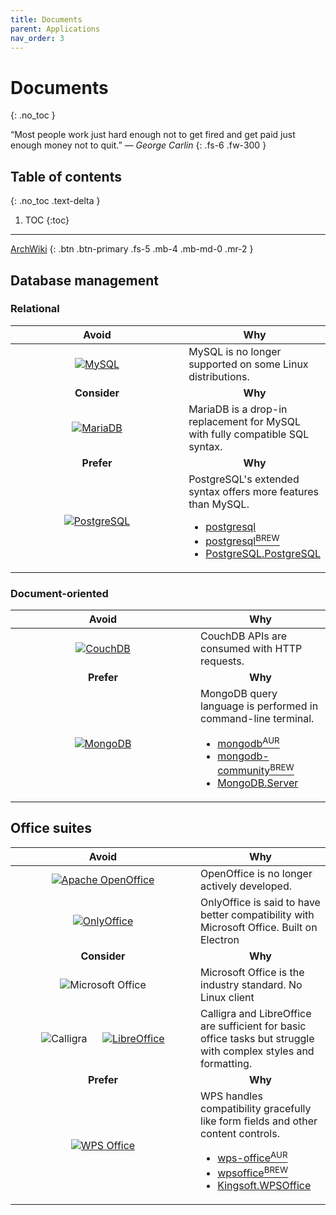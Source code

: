 ```yaml
---
title: Documents
parent: Applications
nav_order: 3
---
```


# Documents
{: .no_toc }

&#8220;Most people work just hard enough not to get fired and get paid just
enough money not to quit.&#8221; &mdash; *George Carlin*
{: .fs-6 .fw-300 }

## Table of contents
{: .no_toc .text-delta }

1. TOC
{:toc}

---

[ArchWiki](https://wiki.archlinux.org/title/List_of_applications/Documents)
{: .btn .btn-primary .fs-5 .mb-4 .mb-md-0 .mr-2 }

## Database management

### Relational

<div class="code-example" markdown="1">
  <table>
    <thead>
      <tr>
        <th style="text-align: center; width: 280px;">Avoid</th>
        <th style="text-align: center;">Why</th>
      </tr>
    </thead>
    <tbody>
      <tr>
        <td style="text-align: center;">
          <a href="https://wiki.archlinux.org/title/MySQL">
            <img
              alt="MySQL"
              title="MySQL"
              src="../../../images/apps/documents_mysql.svg"/>
          </a>
        </td>
        <td style="text-align: left;">
          MySQL is no longer supported on some Linux distributions.
        </td>
      </tr>
      <tr>
        <td style="text-align: center;"><b>Consider</b></td>
        <td style="text-align: center;"><b>Why</b></td>
      </tr>
      <tr>
        <td style="text-align: center;">
          <a href="https://wiki.archlinux.org/title/MariaDB">
            <img
              alt="MariaDB"
              title="MariaDB"
              src="../../../images/apps/documents_mariadb.svg"/>
          </a>
        </td>
        <td style="text-align: left;">
          MariaDB is a drop-in replacement for MySQL with fully compatible SQL
          syntax.
        </td>
      </tr>
      <tr>
        <td style="text-align: center;"><b>Prefer</b></td>
        <td style="text-align: center;"><b>Why</b></td>
      </tr>
      <tr>
        <td style="text-align: center;">
          <a href="https://wiki.archlinux.org/title/PostgreSQL">
            <img
              alt="PostgreSQL"
              title="PostgreSQL"
              src="../../../images/apps/documents_postgresql.svg"/>
          </a>
        </td>
        <td style="text-align: left;">
          PostgreSQL's extended syntax offers more features than MySQL.
          <ul>
            <li>
              <a href="https://archlinux.org/packages/extra/x86_64/postgresql">
                postgresql
              </a>
            </li>
            <li>
              <a href="https://formulae.brew.sh/formula/postgresql@14">
                postgresql<sup>BREW</sup>
              </a>
            </li>
            <li>
              <a href="https://winget.run/pkg/PostgreSQL/PostgreSQL">
                PostgreSQL.PostgreSQL
              </a>
            </li>
          </ul>
        </td>
      </tr>
    </tbody>
  </table>
</div>

### Document-oriented

<div class="code-example" markdown="1">
  <table>
    <thead>
      <tr>
        <th style="text-align: center; width: 280px;">Avoid</th>
        <th style="text-align: center;">Why</th>
      </tr>
    </thead>
    <tbody>
      <tr>
        <td style="text-align: center;">
          <a href="https://wiki.archlinux.org/title/CouchDB">
            <img
              alt="CouchDB"
              title="CouchDB"
              src="../../../images/apps/documents_couchdb.svg"/>
          </a>
        </td>
        <td style="text-align: left;">
          CouchDB APIs are consumed with HTTP requests.
        </td>
      </tr>
      <tr>
        <td style="text-align: center;"><b>Prefer</b></td>
        <td style="text-align: center;"><b>Why</b></td>
      </tr>
      <tr>
        <td style="text-align: center;">
          <a href="https://wiki.archlinux.org/title/MongoDB">
            <img
              alt="MongoDB"
              title="MongoDB"
              src="../../../images/apps/documents_mongodb.svg"/>
          </a>
        </td>
        <td style="text-align: left;">
          MongoDB query language is performed in command-line terminal.
          <ul>
            <li>
              <a href="https://aur.archlinux.org/packages/mongodb">
                mongodb<sup>AUR</sup>
              </a>
            </li>
            <li>
              <a href="https://www.mongodb.com/docs/manual/tutorial/install-mongodb-on-os-x/">
                mongodb-community<sup>BREW</sup>
              </a>
            </li>
            <li>
              <a href="https://winget.run/pkg/MongoDB/Server">
                MongoDB.Server
              </a>
            </li>
          </ul>
        </td>
      </tr>
    </tbody>
  </table>
</div>

## Office suites

<div class="code-example" markdown="1">
  <table>
    <thead>
      <tr>
        <th style="text-align: center; width: 280px;">Avoid</th>
        <th style="text-align: center;">Why</th>
      </tr>
    </thead>
    <tbody>
      <tr>
        <td style="text-align: center;">
          <a href="https://wiki.archlinux.org/title/Apache_OpenOffice">
            <img
              alt="Apache OpenOffice"
              title="Apache OpenOffice"
              src="../../../images/apps/documents_apache_openoffice.svg"/>
          </a>
        </td>
        <td style="text-align: left;">
          OpenOffice is no longer actively developed.
        </td>
      </tr>
      <tr>
        <td style="text-align: center;">
          <a href="https://wiki.archlinux.org/title/Onlyoffice_Documentserver">
            <img
              alt="OnlyOffice"
              title="OnlyOffice"
              src="../../../images/apps/documents_onlyoffice.svg"/>
          </a>
        </td>
        <td style="text-align: left;">
          OnlyOffice is said to have better compatibility with Microsoft Office.
          <label class="label label-yellow">Built on Electron</label>
        </td>
      </tr>
      <tr>
        <td style="text-align: center;"><b>Consider</b></td>
        <td style="text-align: center;"><b>Why</b></td>
      </tr>
      <tr>
        <td style="text-align: center;">
          <img
            alt="Microsoft Office"
            title="Microsoft Office"
            src="../../../images/apps/documents_microsoft_office.svg"/>
        </td>
        <td style="text-align: left;">
          Microsoft Office is the industry standard.
          <label class="label label-red">No Linux client</label>
        </td>
      </tr>
      <tr>
        <td style="text-align: center;">
          <img
            alt="Calligra"
            title="Calligra"
            src="../../../images/apps/documents_calligra.svg"/>
          &emsp;
          <a href="https://wiki.archlinux.org/title/LibreOffice">
            <img
              alt="LibreOffice"
              title="LibreOffice"
              src="../../../images/apps/documents_libreoffice.svg"/>
          </a>
        </td>
        <td style="text-align: left;">
          Calligra and LibreOffice are sufficient for basic office tasks but
          struggle with complex styles and formatting.
        </td>
      </tr>
      <tr>
        <td style="text-align: center;"><b>Prefer</b></td>
        <td style="text-align: center;"><b>Why</b></td>
      </tr>
      <tr>
        <td style="text-align: center;">
          <a href="https://wiki.archlinux.org/title/WPS_Office">
            <img
              alt="WPS Office"
              title="WPS Office"
              src="../../../images/apps/documents_wps_office.svg"/>
          </a>
        </td>
        <td style="text-align: left;">
          WPS handles compatibility gracefully like form fields and other
          content controls.
          <ul>
            <li>
              <a href="https://aur.archlinux.org/packages/wps-office">
                wps-office<sup>AUR</sup>
              </a>
            </li>
            <li>
              <a href="https://formulae.brew.sh/cask/wpsoffice">
                wpsoffice<sup>BREW</sup>
              </a>
            </li>
            <li>
              <a href="https://winget.run/pkg/Kingsoft/WPSOffice">
                Kingsoft.WPSOffice
              </a>
            </li>
          </ul>
        </td>
      </tr>
    </tbody>
  </table>
</div>
